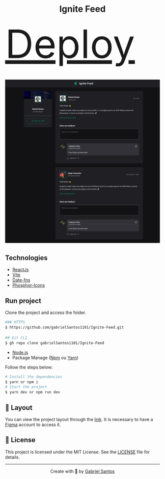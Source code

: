 <h1 align="center"> Ignite Feed </h1>
<a style="font-size: 8rem" href="https://ignite-feed-gilt.vercel.app/">Deploy</a>

<h1 align="center" >
  <img alt="ignite-feed" title="feed" src=".github/preview.png" />
</h1>

## Technologies

- [ReactJs](https://reactjs.org)
- [Vite](https://lottiefiles.com/)
- [Date-fns](https://date-fns.org/)
- [Phosphor-Icons](https://phosphoricons.com/)


## Run project

Clone the project and access the folder.

```bash
### HTTPS
$ https://github.com/gabrielSantos1101/Ignite-Feed.git

## Git CLI
$ gh repo clone gabrielSantos1101/Ignite-Feed
```

- [Node.js](https://nodejs.org/en/)
- Package Manage ([Npm](https://www.npmjs.com/) ou [Yarn](https://yarnpkg.com/))

Follow the steps below:

```bash
# Install the dependencies
$ yarn or npm i
# Start the project
$ yarn dev or npm run dev
```


## 🔖 Layout

You can view the project layout through the [link](https://www.figma.com/file/9MvX8txcUCkhY4j7SV6BMH/Ignite-Feed-(Community)). It is necessary to have a [Figma](https://figma.com) account to access it.


## 📝 License

This project is licensed under the MIT License. See the [LICENSE](LICENSE.md) file for details.

---

<p align="center">Create with 💜 by <a href="https://github.com/gabrielsantos1101">Gabriel Santos</a></p>
